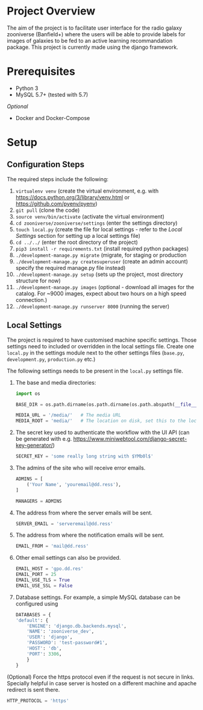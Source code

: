 **Project Overview**
====================

The aim of the project is to facilitate user interface for the radio galaxy zooniverse (Banfield+)
where the users will be able to provide labels for images of galaxies to be fed to an active learning 
recommandation package. This project is currently made using the django framework.

Prerequisites
=============
- Python 3
- MySQL 5.7+ (tested with 5.7)

*Optional*
- Docker and Docker-Compose

Setup
=====

## Configuration Steps ##
The required steps include the following:
1. `virtualenv venv` (create the virtual environment, e.g. with https://docs.python.org/3/library/venv.html or https://github.com/pyenv/pyenv)
2. `git pull` (clone the code)
3. `source venv/bin/activate` (activate the virtual environment)
4. `cd zooniverse/zooniverse/settings` (enter the settings directory)
5. `touch local.py` (create the file for local settings - refer to the *Local Settings* section
for setting up a local settings file)
6. `cd ../../` (enter the root directory of the project)
7. `pip3 install -r requirements.txt` (install required python packages)
8. `./development-manage.py migrate` (migrate, for staging or production 
9. `./development-manage.py createsuperuser` (create an admin account)
specify the required manage.py file instead)
10. `./development-manage.py setup` (sets up the project, most directory structure for now)
11. `./development-manage.py images` (optional - download all images for the catalog. For ~9000 images, expect about two hours on a high speed connection.)
12. `./development-manage.py runserver 8000` (running the server)

## Local Settings ##
The project is required to have customised machine specific settings.
Those settings need to included or overridden in the local settings file.
Create one `local.py` in the settings module next to the other settings
files (`base.py`, `development.py`, `production.py` etc.)

The following settings needs to be present in the `local.py` settings file.

1. The base and media directories:
    ```python
    import os
    
    BASE_DIR = os.path.dirname(os.path.dirname(os.path.abspath(__file__)))
    
    MEDIA_URL = '/media/'   # The media URL
    MEDIA_ROOT = 'media/'   # The location on disk, set this to the location of the shared mounted filesystem
    ```

2. The secret key used to authenticate the workflow with the UI API (can be generated with e.g. https://www.miniwebtool.com/django-secret-key-generator/)
    ```python
    SECRET_KEY = 'some really long string with $YMb0l$'
    ```

3. The admins of the site who will receive error emails.
    ```python
    ADMINS = [
        ('Your Name', 'youremail@dd.ress'),
    ]
    
    MANAGERS = ADMINS
    ```

4. The address from where the server emails will be sent.
    ```python
    SERVER_EMAIL = 'serveremail@dd.ress'
    ```

5. The address from where the notification emails will be sent.
    ```python
    EMAIL_FROM = 'mail@dd.ress'
    ```

6. Other email settings can also be provided.
    ```python
    EMAIL_HOST = 'gpo.dd.res'
    EMAIL_PORT = 25
    EMAIL_USE_TLS = True
    EMAIL_USE_SSL = False
    ```
    
7. Database settings. For example, a simple MySQL database can be configured using
    ```python
    DATABASES = {
    'default': {
        'ENGINE': 'django.db.backends.mysql',
        'NAME': 'zooniverse_dev',
        'USER': 'django',
        'PASSWORD': 'test-password#1',
        'HOST': 'db',
        'PORT': 3306,
        }
    }
    ```

(Optional) Force the https protocol even if the request is not secure
in links. Specially helpful in case server is hosted on a different 
machine and apache redirect is sent there.
```python
HTTP_PROTOCOL = 'https'
```
